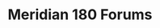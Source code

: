 ---
label: Appendix One
title: Meridian 180 Forums
type: contents
class: abstract
slug: .
search: false
epub: false
weight: 100
---
